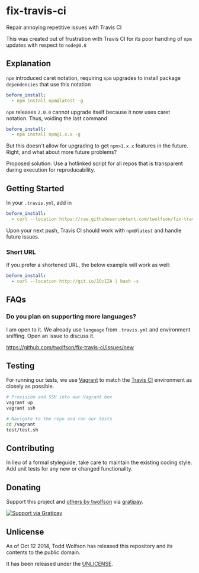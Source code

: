 # fix-travis-ci

Repair annoying repetitive issues with Travis CI

This was created out of frustration with Travis CI for its poor handling of `npm` updates with respect to `node@0.8`

## Explanation
`npm` introduced caret notation, requiring `npm` upgrades to install package `dependencies` that use this notation

```yaml
before_install:
  - npm install npm@latest -g
```

`npm` releases `2.0.0` cannot upgrade itself because it now uses caret notation. Thus, voiding the last command

```yaml
before_install:
  - npm install npm@1.x.x -g
```

But this doesn't allow for upgrading to get `npm>1.x.x` features in the future. Right, and what about more future problems?

Proposed solution: Use a hotlinked script for all repos that is transparent during execution for reproducability.

## Getting Started
In your `.travis.yml`, add in

```yaml
before_install:
  - curl --location https://raw.githubusercontent.com/twolfson/fix-travis-ci/master/lib/install.sh | bash -s
```

Upon your next push, Travis CI should work with `npm@latest` and handle future issues.

### Short URL
If you prefer a shortened URL, the below example will work as well:

```yaml
before_install:
  - curl --location http://git.io/1OcIZA | bash -s
```

## FAQs
### Do you plan on supporting more languages?
I am open to it. We already use `language` from `.travis.yml` and environment sniffing. Open an issue to discuss it.

https://github.com/twolfson/fix-travis-ci/issues/new

## Testing
For running our tests, we use [Vagrant][] to match the [Travis CI][] environment as closely as possible.

```bash
# Provision and SSH into our Vagrant box
vagrant up
vagrant ssh

# Navigate to the repo and run our tests
cd /vagrant
test/test.sh
```

[Vagrant]: http://www.vagrantup.com/
[Travis CI]: http://travis-ci.org/

## Contributing
In lieu of a formal styleguide, take care to maintain the existing coding style. Add unit tests for any new or changed functionality.

## Donating
Support this project and [others by twolfson][gratipay] via [gratipay][].

[![Support via Gratipay][gratipay-badge]][gratipay]

[gratipay-badge]: https://cdn.rawgit.com/gratipay/gratipay-badge/2.x.x/dist/gratipay.png
[gratipay]: https://www.gratipay.com/twolfson/

## Unlicense
As of Oct 12 2014, Todd Wolfson has released this repository and its contents to the public domain.

It has been released under the [UNLICENSE][].

[UNLICENSE]: UNLICENSE

